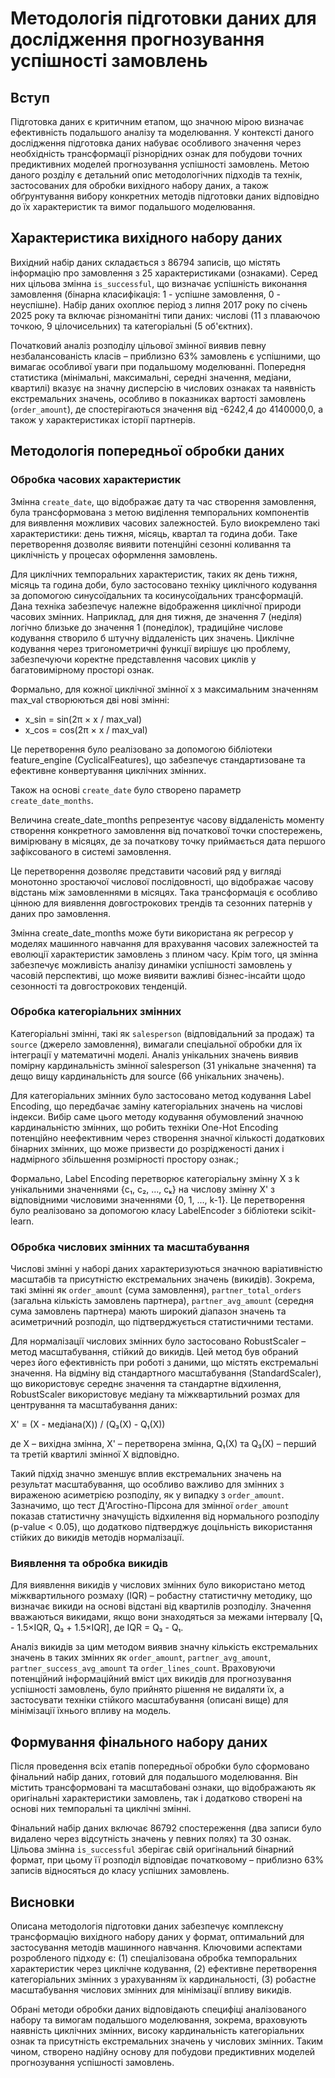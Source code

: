 # Методологія підготовки даних для дослідження прогнозування успішності замовлень

## Вступ

Підготовка даних є критичним етапом, що значною мірою визначає ефективність подальшого аналізу та моделювання. У контексті даного дослідження підготовка даних набуває особливого значення через необхідність трансформації різнорідних ознак для побудови точних предиктивних моделей прогнозування успішності замовлень. Метою даного розділу є детальний опис методологічних підходів та технік, застосованих для обробки вихідного набору даних, а також обґрунтування вибору конкретних методів підготовки даних відповідно до їх характеристик та вимог подальшого моделювання.

## Характеристика вихідного набору даних

Вихідний набір даних складається з 86794 записів, що містять інформацію про замовлення з 25 характеристиками (ознаками). Серед них цільова змінна `is_successful`, що визначає успішність виконання замовлення (бінарна класифікація: 1 - успішне замовлення, 0 - неуспішне). Набір даних охоплює період з липня 2017 року по січень 2025 року та включає різноманітні типи даних: числові (11 з плаваючою точкою, 9 цілочисельних) та категоріальні (5 об'єктних).

Початковий аналіз розподілу цільової змінної виявив певну незбалансованість класів – приблизно 63% замовлень є успішними, що вимагає особливої уваги при подальшому моделюванні. Попередня статистика (мінімальні, максимальні, середні значення, медіани, квартилі) вказує на значну дисперсію в числових ознаках та наявність екстремальних значень, особливо в показниках вартості замовлень (`order_amount`), де спостерігаються значення від -6242,4 до 4140000,0, а також у характеристиках історії партнерів.

## Методологія попередньої обробки даних

### Обробка часових характеристик

Змінна `create_date`, що відображає дату та час створення замовлення, була трансформована з метою виділення темпоральних компонентів для виявлення можливих часових залежностей. Було виокремлено такі характеристики: день тижня, місяць, квартал та година доби. Таке перетворення дозволяє виявити потенційні сезонні коливання та циклічність у процесах оформлення замовлень.

Для циклічних темпоральних характеристик, таких як день тижня, місяць та година доби, було застосовано техніку циклічного кодування за допомогою синусоїдальних та косинусоїдальних трансформацій. Дана техніка забезпечує належне відображення циклічної природи часових змінних. Наприклад, для дня тижня, де значення 7 (неділя) логічно близьке до значення 1 (понеділок), традиційне числове кодування створило б штучну віддаленість цих значень. Циклічне кодування через тригонометричні функції вирішує цю проблему, забезпечуючи коректне представлення часових циклів у багатовимірному просторі ознак.

Формально, для кожної циклічної змінної x з максимальним значенням max_val створюються дві нові змінні:
- x_sin = sin(2π × x / max_val)
- x_cos = cos(2π × x / max_val)

Це перетворення було реалізовано за допомогою бібліотеки feature_engine (CyclicalFeatures), що забезпечує стандартизоване та ефективне конвертування циклічних змінних.

Також на основі `create_date` було створено параметр `create_date_months`.

Величина create_date_months репрезентує часову віддаленість моменту створення конкретного замовлення від початкової точки спостережень, вимірювану в місяцях, де за початкову точку приймається дата першого зафіксованого в системі замовлення.

Це перетворення дозволяє представити часовий ряд у вигляді монотонно зростаючої числової послідовності, що відображає часову відстань між замовленнями в місяцях. Така трансформація є особливо цінною для виявлення довгострокових трендів та сезонних патернів у даних про замовлення.

Змінна create_date_months може бути використана як регресор у моделях машинного навчання для врахування часових залежностей та еволюції характеристик замовлень з плином часу. Крім того, ця змінна забезпечує можливість аналізу динаміки успішності замовлень у часовій перспективі, що може виявити важливі бізнес-інсайти щодо сезонності та довгострокових тенденцій.

### Обробка категоріальних змінних

Категоріальні змінні, такі як `salesperson` (відповідальний за продаж) та `source` (джерело замовлення), вимагали спеціальної обробки для їх інтеграції у математичні моделі. Аналіз унікальних значень виявив помірну кардинальність змінної salesperson (31 унікальне значення) та дещо вищу кардинальність для source (66 унікальних значень).

Для категоріальних змінних було застосовано метод кодування Label Encoding, що передбачає заміну категоріальних значень на числові індекси. Вибір саме цього методу кодування обумовлений значною кардинальністю змінних, що робить техніки One-Hot Encoding потенційно неефективним через створення значної кількості додаткових бінарних змінних, що може призвести до розрідженості даних і надмірного збільшення розмірності простору ознак.; 

Формально, Label Encoding перетворює категоріальну змінну X з k унікальними значеннями {c₁, c₂, ..., cₖ} на числову змінну X' з відповідними числовими значеннями {0, 1, ..., k-1}. Це перетворення було реалізовано за допомогою класу LabelEncoder з бібліотеки scikit-learn.

### Обробка числових змінних та масштабування

Числові змінні у наборі даних характеризуються значною варіативністю масштабів та присутністю екстремальних значень (викидів). Зокрема, такі змінні як `order_amount` (сума замовлення), `partner_total_orders` (загальна кількість замовлень партнера), `partner_avg_amount` (середня сума замовлень партнера) мають широкий діапазон значень та асиметричний розподіл, що підтверджується статистичними тестами.

Для нормалізації числових змінних було застосовано RobustScaler – метод масштабування, стійкий до викидів. Цей метод був обраний через його ефективність при роботі з даними, що містять екстремальні значення. На відміну від стандартного масштабування (StandardScaler), що використовує середнє значення та стандартне відхилення, RobustScaler використовує медіану та міжквартильний розмах для центрування та масштабування даних:

X' = (X - медіана(X)) / (Q₃(X) - Q₁(X))

де X – вихідна змінна, X' – перетворена змінна, Q₁(X) та Q₃(X) – перший та третій квартилі змінної X відповідно.

Такий підхід значно зменшує вплив екстремальних значень на результат масштабування, що особливо важливо для змінних з вираженою асиметрією розподілу, як у випадку з `order_amount`. Зазначимо, що тест Д'Агостіно-Пірсона для змінної `order_amount` показав статистичну значущість відхилення від нормального розподілу (p-value < 0.05), що додатково підтверджує доцільність використання стійких до викидів методів нормалізації.

### Виявлення та обробка викидів

Для виявлення викидів у числових змінних було використано метод міжквартильного розмаху (IQR) – робастну статистичну методику, що визначає викиди на основі відстані від квартилів розподілу. Значення вважаються викидами, якщо вони знаходяться за межами інтервалу [Q₁ - 1.5×IQR, Q₃ + 1.5×IQR], де IQR = Q₃ - Q₁.

Аналіз викидів за цим методом виявив значну кількість екстремальних значень в таких змінних як `order_amount`, `partner_avg_amount`, `partner_success_avg_amount` та `order_lines_count`. Враховуючи потенційний інформаційний вміст цих викидів для прогнозування успішності замовлень, було прийнято рішення не видаляти їх, а застосувати техніки стійкого масштабування (описані вище) для мінімізації їхнього впливу на модель.

## Формування фінального набору даних

Після проведення всіх етапів попередньої обробки було сформовано фінальний набір даних, готовий для подальшого моделювання. Він містить трансформовані та масштабовані ознаки, що відображають як оригінальні характеристики замовлень, так і додатково створені на основі них темпоральні та циклічні змінні.

Фінальний набір даних включає 86792 спостереження (два записи було видалено через відсутність значень у певних полях) та 30 ознак. Цільова змінна `is_successful` зберігає свій оригінальний бінарний формат, при цьому її розподіл відповідає початковому – приблизно 63% записів відносяться до класу успішних замовлень.

## Висновки

Описана методологія підготовки даних забезпечує комплексну трансформацію вихідного набору даних у формат, оптимальний для застосування методів машинного навчання. Ключовими аспектами розробленого підходу є: (1) спеціалізована обробка темпоральних характеристик через циклічне кодування, (2) ефективне перетворення категоріальних змінних з урахуванням їх кардинальності, (3) робастне масштабування числових змінних для мінімізації впливу викидів.

Обрані методи обробки даних відповідають специфіці аналізованого набору та вимогам подальшого моделювання, зокрема, враховують наявність циклічних змінних, високу кардинальність категоріальних ознак та присутність екстремальних значень у числових змінних. Таким чином, створено надійну основу для побудови предиктивних моделей прогнозування успішності замовлень.
